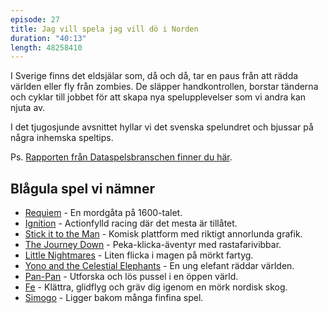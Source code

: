```yaml
---
episode: 27
title: Jag vill spela jag vill dö i Norden
duration: "40:13"
length: 48258410
---
```


I Sverige finns det eldsjälar som, då och då, tar en paus från att rädda världen eller fly från zombies. De släpper handkontrollen, borstar tänderna och cyklar till jobbet för att skapa nya spelupplevelser som vi andra kan njuta av.

I det tjugosjunde avsnittet hyllar vi det svenska spelundret och bjussar på några inhemska speltips.

Ps. [Rapporten från Dataspelsbranschen finner du här][rapport].

## Blågula spel vi nämner

* [Requiem][requiem] - En mordgåta på 1600-talet.
* [Ignition][ignition] - Actionfylld racing där det mesta är tillåtet.
* [Stick it to the Man][stickit] - Komisk plattform med riktigt annorlunda grafik.
* [The Journey Down][down] - Peka-klicka-äventyr med rastafarivibbar.
* [Little Nightmares][little] - Liten flicka i magen på mörkt fartyg.
* [Yono and the Celestial Elephants][yono] - En ung elefant räddar världen.
* [Pan-Pan][pan] - Utforska och lös pussel i en öppen värld.
* [Fe][fe] - Klättra, glidflyg och gräv dig igenom en mörk nordisk skog.
* [Simogo][simogo] - Ligger bakom många finfina spel.


[requiem]: http://helenakarlander.com/works/requiem
[ignition]: https://www.gog.com/game/ignition
[stickit]: https://www.stickitgame.com
[down]: http://thejourneydown.com
[little]: http://little-nightmares.com
[yono]: http://neckboltgames.com/work/baby-elephant-walk/
[pan]: http://www.spelkraft.com/pan-pan/
[fe]: http://www.zoinkgames.com/portfolio-item/fe/
[simogo]: http://simogo.com
[rapport]: http://www.dataspelsbranschen.se/media/157331/spelutvecklarindex%202017.pdf
